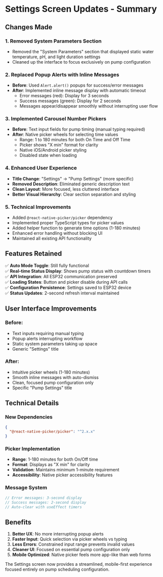 # Settings Screen Updates - Summary

## Changes Made

### 1. **Removed System Parameters Section**
- Removed the "System Parameters" section that displayed static water temperature, pH, and light duration settings
- Cleaned up the interface to focus exclusively on pump configuration

### 2. **Replaced Popup Alerts with Inline Messages**
- **Before**: Used `Alert.alert()` popups for success/error messages
- **After**: Implemented inline message display with automatic timeout
  - Error messages (red): Display for 3 seconds
  - Success messages (green): Display for 2 seconds
  - Messages appear/disappear smoothly without interrupting user flow

### 3. **Implemented Carousel Number Pickers**
- **Before**: Text input fields for pump timing (manual typing required)
- **After**: Native picker wheels for selecting time values
  - Range: 1 to 180 minutes for both On Time and Off Time
  - Picker shows "X min" format for clarity
  - Native iOS/Android picker styling
  - Disabled state when loading

### 4. **Enhanced User Experience**
- **Title Change**: "Settings" → "Pump Settings" (more specific)
- **Removed Description**: Eliminated generic description text
- **Clean Layout**: More focused, less cluttered interface
- **Better Visual Hierarchy**: Clear section separation and styling

### 5. **Technical Improvements**
- Added `@react-native-picker/picker` dependency
- Implemented proper TypeScript types for picker values
- Added helper function to generate time options (1-180 minutes)
- Enhanced error handling without blocking UI
- Maintained all existing API functionality

## Features Retained

✅ **Auto Mode Toggle**: Still fully functional  
✅ **Real-time Status Display**: Shows pump status with countdown timers  
✅ **API Integration**: All ESP32 communication preserved  
✅ **Loading States**: Button and picker disable during API calls  
✅ **Configuration Persistence**: Settings saved to ESP32 device  
✅ **Status Updates**: 2-second refresh interval maintained  

## User Interface Improvements

### Before:
- Text inputs requiring manual typing
- Popup alerts interrupting workflow  
- Static system parameters taking up space
- Generic "Settings" title

### After:
- Intuitive picker wheels (1-180 minutes)
- Smooth inline messages with auto-dismiss
- Clean, focused pump configuration only
- Specific "Pump Settings" title

## Technical Details

### New Dependencies
```json
{
  "@react-native-picker/picker": "^2.x.x"
}
```

### Picker Implementation
- **Range**: 1-180 minutes for both On/Off time
- **Format**: Displays as "X min" for clarity
- **Validation**: Maintains minimum 1-minute requirement
- **Accessibility**: Native picker accessibility features

### Message System
```typescript
// Error messages: 3-second display
// Success messages: 2-second display
// Auto-clear with useEffect timers
```

## Benefits

1. **Better UX**: No more interrupting popup alerts
2. **Faster Input**: Quick selection via picker wheels vs typing
3. **Less Errors**: Constrained input range prevents invalid values
4. **Cleaner UI**: Focused on essential pump configuration only
5. **Mobile Optimized**: Native picker feels more app-like than web forms

The Settings screen now provides a streamlined, mobile-first experience focused entirely on pump scheduling configuration.
